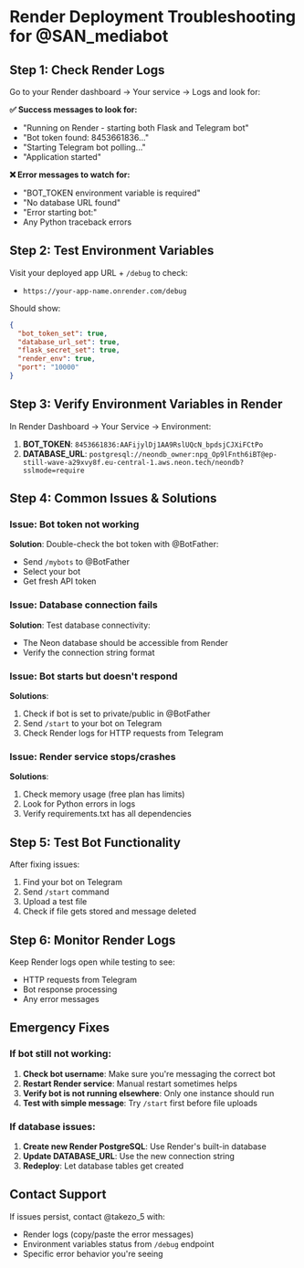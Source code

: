 # Render Deployment Troubleshooting for @SAN_mediabot

## Step 1: Check Render Logs
Go to your Render dashboard → Your service → Logs and look for:

**✅ Success messages to look for:**
- "Running on Render - starting both Flask and Telegram bot"
- "Bot token found: 8453661836..."
- "Starting Telegram bot polling..."
- "Application started"

**❌ Error messages to watch for:**
- "BOT_TOKEN environment variable is required"
- "No database URL found"
- "Error starting bot:"
- Any Python traceback errors

## Step 2: Test Environment Variables
Visit your deployed app URL + `/debug` to check:
- `https://your-app-name.onrender.com/debug`

Should show:
```json
{
  "bot_token_set": true,
  "database_url_set": true,
  "flask_secret_set": true,
  "render_env": true,
  "port": "10000"
}
```

## Step 3: Verify Environment Variables in Render
In Render Dashboard → Your Service → Environment:

1. **BOT_TOKEN**: `8453661836:AAFijylDj1AA9RslUQcN_bpdsjCJXiFCtPo`
2. **DATABASE_URL**: `postgresql://neondb_owner:npg_Op9lFnth6iBT@ep-still-wave-a29xvy8f.eu-central-1.aws.neon.tech/neondb?sslmode=require`

## Step 4: Common Issues & Solutions

### Issue: Bot token not working
**Solution**: Double-check the bot token with @BotFather:
- Send `/mybots` to @BotFather
- Select your bot
- Get fresh API token

### Issue: Database connection fails
**Solution**: Test database connectivity:
- The Neon database should be accessible from Render
- Verify the connection string format

### Issue: Bot starts but doesn't respond
**Solutions**:
1. Check if bot is set to private/public in @BotFather
2. Send `/start` to your bot on Telegram
3. Check Render logs for HTTP requests from Telegram

### Issue: Render service stops/crashes
**Solutions**:
1. Check memory usage (free plan has limits)
2. Look for Python errors in logs
3. Verify requirements.txt has all dependencies

## Step 5: Test Bot Functionality
After fixing issues:
1. Find your bot on Telegram
2. Send `/start` command
3. Upload a test file
4. Check if file gets stored and message deleted

## Step 6: Monitor Render Logs
Keep Render logs open while testing to see:
- HTTP requests from Telegram
- Bot response processing
- Any error messages

## Emergency Fixes

### If bot still not working:
1. **Check bot username**: Make sure you're messaging the correct bot
2. **Restart Render service**: Manual restart sometimes helps
3. **Verify bot is not running elsewhere**: Only one instance should run
4. **Test with simple message**: Try `/start` first before file uploads

### If database issues:
1. **Create new Render PostgreSQL**: Use Render's built-in database
2. **Update DATABASE_URL**: Use the new connection string
3. **Redeploy**: Let database tables get created

## Contact Support
If issues persist, contact @takezo_5 with:
- Render logs (copy/paste the error messages)
- Environment variables status from `/debug` endpoint
- Specific error behavior you're seeing